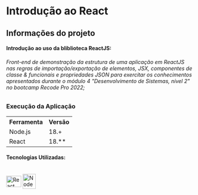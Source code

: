 # Introdução ao React

## Informações do projeto


#### Introdução ao uso da bliblioteca ReactJS:

###### Front-end de demonstração da estrutura de uma aplicação em ReactJS nas regras de importação/exportação de elementos, JSX, componentes de classe & funcionais e propriedades JSON para exercitar os conhecimentos apresentados durante o módulo 4 "Desenvolvimento de Sistemas, nível 2" no bootcamp Recode Pro 2022;


### Execução da Aplicação

<table>
<tr>
	<th>Ferramenta</th>
	<th>Versão</th>
</tr>
<tr>
	<td>Node.js</td>
	<td>18.+</td>
</tr>
<tr>
	<td>React</td>
	<td>18.**</td>
</tr>
</table>


#### Tecnologias Utilizadas:  
 

<div style="display: inline_block"><br>  
<img align="center" alt="React" height="30" width="40" src="https://cdn.icon-icons.com/icons2/2415/PNG/512/react_original_wordmark_logo_icon_146375.png" />
<img align="center" alt="Node" height="40" width="35" src="https://cdn.icon-icons.com/icons2/2622/PNG/512/brand_node_icon_157859.png" />



</div>  